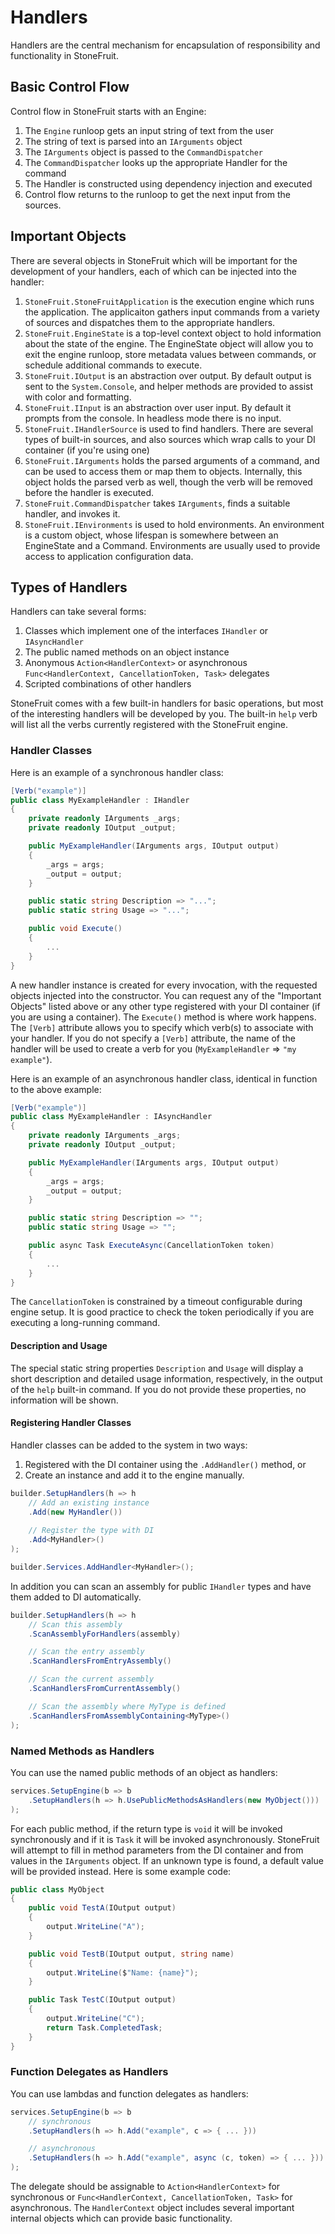 # Handlers

Handlers are the central mechanism for encapsulation of responsibility and functionality in StoneFruit.

## Basic Control Flow

Control flow in StoneFruit starts with an Engine:

1. The `Engine` runloop gets an input string of text from the user
1. The string of text is parsed into an `IArguments` object
1. The `IArguments` object is passed to the `CommandDispatcher`
1. The `CommandDispatcher` looks up the appropriate Handler for the command
1. The Handler is constructed using dependency injection and executed
1. Control flow returns to the runloop to get the next input from the sources.
   
## Important Objects

There are several objects in StoneFruit which will be important for the development of your handlers, each of which can be injected into the handler:

1. `StoneFruit.StoneFruitApplication` is the execution engine which runs the application. The applicaiton gathers input commands from a variety of sources and dispatches them to the appropriate handlers.
1. `StoneFruit.EngineState` is a top-level context object to hold information about the state of the engine. The EngineState object will allow you to exit the engine runloop, store metadata values between commands, or schedule additional commands to execute.
1. `StoneFruit.IOutput` is an abstraction over output. By default output is sent to the `System.Console`, and helper methods are provided to assist with color and formatting. 
2. `StoneFruit.IInput` is an abstraction over user input. By default it prompts from the console. In headless mode there is no input.
3. `StoneFruit.IHandlerSource` is used to find handlers. There are several types of built-in sources, and also sources which wrap calls to your DI container (if you're using one)
4. `StoneFruit.IArguments` holds the parsed arguments of a command, and can be used to access them or map them to objects. Internally, this object holds the parsed verb as well, though the verb will be removed before the handler is executed.
5. `StoneFruit.CommandDispatcher` takes `IArguments`, finds a suitable handler, and invokes it.
6. `StoneFruit.IEnvironments` is used to hold environments. An environment is a custom object, whose lifespan is somewhere between an EngineState and a Command. Environments are usually used to provide access to application configuration data.

## Types of Handlers

Handlers can take several forms:

1. Classes which implement one of the interfaces `IHandler` or `IAsyncHandler`
1. The public named methods on an object instance 
1. Anonymous `Action<HandlerContext>` or asynchronous `Func<HandlerContext, CancellationToken, Task>` delegates
1. Scripted combinations of other handlers

StoneFruit comes with a few built-in handlers for basic operations, but most of the interesting handlers will be developed by you. The built-in `help` verb will list all the verbs currently registered with the StoneFruit engine.

### Handler Classes

Here is an example of a synchronous handler class:

```csharp
[Verb("example")]
public class MyExampleHandler : IHandler
{
    private readonly IArguments _args;
    private readonly IOutput _output;

    public MyExampleHandler(IArguments args, IOutput output)
    {
        _args = args;
        _output = output;
    }

    public static string Description => "...";
    public static string Usage => "...";

    public void Execute()
    {
        ...
    }
}
```

A new handler instance is created for every invocation, with the requested objects injected into the constructor. You can request any of the "Important Objects" listed above or any other type registered with your DI container (if you are using a container). The `Execute()` method is where work happens. The `[Verb]` attribute allows you to specify which verb(s) to associate with your handler. If you do not specify a `[Verb]` attribute, the name of the handler will be used to create a verb for you (`MyExampleHandler` => `"my example"`). 

Here is an example of an asynchronous handler class, identical in function to the above example:

```csharp
[Verb("example")]
public class MyExampleHandler : IAsyncHandler
{
    private readonly IArguments _args;
    private readonly IOutput _output;

    public MyExampleHandler(IArguments args, IOutput output)
    {
        _args = args;
        _output = output;
    }

    public static string Description => "";
    public static string Usage => "";

    public async Task ExecuteAsync(CancellationToken token)
    {
        ...
    }
}
```

The `CancellationToken` is constrained by a timeout configurable during engine setup. It is good practice to check the token periodically if you are executing a long-running command.

#### Description and Usage

The special static string properties `Description` and `Usage` will display a short description and detailed usage information, respectively, in the output of the `help` built-in command. If you do not provide these properties, no information will be shown.

#### Registering Handler Classes

Handler classes can be added to the system in two ways:
1. Registered with the DI container using the `.AddHandler()` method, or
2. Create an instance and add it to the engine manually.

```csharp
builder.SetupHandlers(h => h
    // Add an existing instance
    .Add(new MyHandler())
    
    // Register the type with DI
    .Add<MyHandler>()
);

builder.Services.AddHandler<MyHandler>();
```

In addition you can scan an assembly for public `IHandler` types and have them added to DI automatically.

```csharp
builder.SetupHandlers(h => h
    // Scan this assembly
    .ScanAssemblyForHandlers(assembly)

    // Scan the entry assembly
    .ScanHandlersFromEntryAssembly()

    // Scan the current assembly
    .ScanHandlersFromCurrentAssembly()

    // Scan the assembly where MyType is defined
    .ScanHandlersFromAssemblyContaining<MyType>()
);
```


### Named Methods as Handlers

You can use the named public methods of an object as handlers:

```csharp
services.SetupEngine(b => b
    .SetupHandlers(h => h.UsePublicMethodsAsHandlers(new MyObject()))
);
```

For each public method, if the return type is `void` it will be invoked synchronously and if it is `Task` it will be invoked asynchronously. StoneFruit will attempt to fill in method parameters from the DI container and from values in the `IArguments` object. If an unknown type is found, a default value will be provided instead. Here is some example code:

```csharp
public class MyObject
{
    public void TestA(IOutput output)
    {
        output.WriteLine("A");
    }

    public void TestB(IOutput output, string name)
    {
        output.WriteLine($"Name: {name}");
    }

    public Task TestC(IOutput output)
    {
        output.WriteLine("C");
        return Task.CompletedTask;
    }
}
``` 

### Function Delegates as Handlers

You can use lambdas and function delegates as handlers:

```csharp
services.SetupEngine(b => b
    // synchronous
    .SetupHandlers(h => h.Add("example", c => { ... }))

    // asynchronous
    .SetupHandlers(h => h.Add("example", async (c, token) => { ... }))
);
```

The delegate should be assignable to `Action<HandlerContext>` for synchronous or `Func<HandlerContext, CancellationToken, Task>` for asynchronous. The `HandlerContext` object includes several important internal objects which can provide basic functionality.
